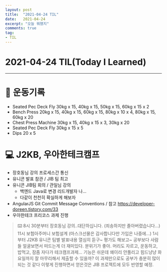 ```yaml
---
layout: post 
title:  "2021-04-24 TIL"
date:   2021-04-24
excerpt: "오늘 뭐했지"
comments: true 
tag:
- TIL
---
```


# 2021-04-24 TIL(Today I Learned)

---

# 💪  운동기록
- Seated Pec Deck Fly 30kg x 15, 40kg x 15, 50kg x 15, 60kg x 15 x 2
- Bench Press 20kg x 15, 40kg x 15, 60kg x 15, 80kg x 10 x 4, 80kg x 15, 60kg x 20
- Chest Press Machine 30kg x 15, 40kg x 15 x 3, 30kg x 20
- Seated Pec Deck Fly 30kg x 15 x 5
- Dips 20 x 5

# 💻 J2KB, 우아한테크캠프
- 장호동님 강의 프로세스간 통신
- 유니콘 발표 참관 / JIB 팀 최고
- 유니콘 JIB팀 회의 / 관일님 강의 
    - 백엔드 Java로 변경 리드개발자 나...
    - 다같이 천천히 확실하게 해보자
- AngularJS Git Commit Message Conventions / 참고 https://developer-doreen.tistory.com/33
- 우아한테크 프리코스 과제 진행


> ⌨️ 8시 30분부터 장호동님 강의..대단하십니다. (죄송하지만 졸아버렸습니다...) 11시 보험아주머니 보험설계 (마스크선물은 감사합니다만 가입은 나중에...)
1시부터 J2KB 유니콘 팀별 발표내용 열심히 듣구~ 평가도 해보고~ 공부보다 사람들 얼굴보면서 떠드는게 더 재미있다. 분위기가 좋아.
머리도 자르고, 운동하고, 밥먹고, 잠좀 자다가 테크캠프과제... 기능은 쉬운데 왜이리 안풀리고 힘드냥냥 화요일까지 잘 마무리해서 제출할 수 있을까?
이 과제만으로도 공부가 충분히 많이되는 것 같다 이렇게 진행하면서 얻은것은 JIB 프로젝트에 모두 반영할 예정.



